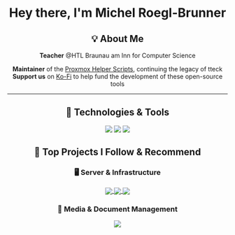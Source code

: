 <h1 align="center">Hey there, I'm Michel Roegl-Brunner</h1>

<div align="center">
  
  ## 💡 About Me

   **Teacher** @HTL Braunau am Inn for Computer Science
  
   **Maintainer** of the [Proxmox Helper Scripts](https://github.com/community-scripts/ProxmoxVE), continuing the legacy of tteck </br>
   **Support us** on [Ko-Fi](https://ko-fi.com/community_scripts) to help fund the development of these open-source tools</br>

</div>

---

<div align="center">  
  
  ## 🔧 Technologies & Tools
  
  ![](https://img.shields.io/badge/Editor-VS_Code-informational?style=flat&logo=visual-studio-code&logoColor=white&color=7c4dff)
  ![](https://img.shields.io/badge/Code-Shell-informational?style=flat&logo=shell&logoColor=white&color=7c4dff)
  ![](https://img.shields.io/badge/Platform-Proxmox-informational?style=flat&logo=proxmox&logoColor=white&color=7c4dff)
</div>


<div align="center">
  
  ## 🌟 Top Projects I Follow & Recommend

  ### 🖥️ Server & Infrastructure
    
  <a href="https://github.com/community-scripts/ProxmoxVE">
    <img align="center" src="https://github-readme-stats.vercel.app/api/pin/?username=community-scripts&repo=ProxmoxVE&theme=material-palenight" />
  </a>
    <a href="https://github.com/snipe/snipe-it">
    <img align="center" src="https://github-readme-stats.vercel.app/api/pin/?username=snipe&repo=snipe-it&theme=material-palenight" />
  </a>
  <a href="https://github.com/glpi-project/glpi">
    <img align="center" src="https://github-readme-stats.vercel.app/api/pin/?username=glpi-project&repo=glpi&theme=material-palenight" />
  </a>
  
  

  ### 📸 Media & Document Management
  <a href="https://github.com/paperless-ngx/paperless-ngx">
    <img align="center" src="https://github-readme-stats.vercel.app/api/pin/?username=paperless-ngx&repo=paperless-ngx&theme=material-palenight" />
  </a>

</div>
